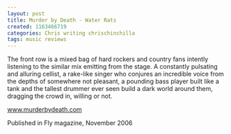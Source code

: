 ```yaml
---
layout: post
title: Murder by Death - Water Rats
created: 1163466719
categories: Chris writing chrischinchilla
tags: music reviews
---
```


The front row is a mixed bag of hard rockers and country fans intently listening to the similar mix emitting from the stage. A constantly pulsating and alluring cellist, a rake-like singer who conjures an incredible voice from the depths of somewhere not pleasant, a pounding bass player built like a tank and the tallest drummer ever seen build a dark world around them, dragging the crowd in, willing or not.

<a href='http://www.murderbydeath.com' target='_blank'>www.murderbydeath.com</a>

Published in Fly magazine, November 2006
